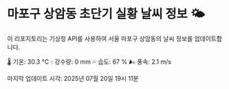 
# 마포구 상암동 초단기 실황 날씨 정보 🌤️

이 리포지토리는 기상청 API를 사용하여 서울 마포구 상암동의 날씨 정보를 업데이트합니다. 

🌡️ 기온: 30.3 ℃
💧 강수량: 0 mm
💦 습도: 67 %
🌬️ 풍속: 2.1 m/s

마지막 업데이트 시각: 2025년 07월 20일 19시 11분    
